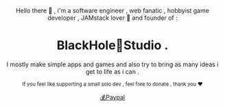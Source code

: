 <div align="center"><p>Hello there 👋 , i'm a software engineer , web fanatic , hobbyist game developer , JAMstack lover 🖤 and founder of  :</p>
<h1> BlackHole🌌Studio .</h1>
<p>I mostly make simple apps and games and also try to bring as many ideas i get to life as i can .</p>

<p><small>If you feel like supporting a small solo dev , feel free to donate , thank you ❤️</small></p>
<a href="https://www.paypal.me/ztf666">💰Paypal </a>

</div>
